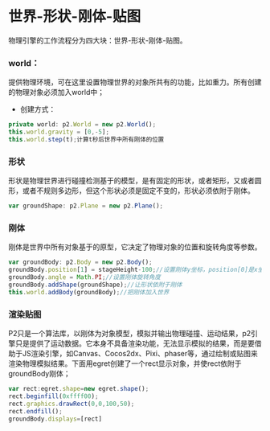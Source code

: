 # 世界-形状-刚体-贴图
物理引擎的工作流程分为四大块：世界-形状-刚体-贴图。

### world：
提供物理环境，可在这里设置物理世界的对象所共有的功能，比如重力。所有创建的物理对象必须加入world中；
* 创建方式：
```typeScript
private world: p2.World = new p2.World();
this.world.gravity = [0,-5];
this.world.step(t);计算t秒后世界中所有刚体的位置
```
### 形状
形状是物理世界进行碰撞检测基于的模型，是有固定的形状，或者矩形，又或者圆形，或者不规则多边形，但这个形状必须是固定不变的，形状必须依附于刚体。
```typeScript
var groundShape: p2.Plane = new p2.Plane();
```

### 刚体
刚体是世界中所有对象基于的原型，它决定了物理对象的位置和旋转角度等参数。
```typeScript
var groundBody: p2.Body = new p2.Body();
groundBody.position[1] = stageHeight-100;//设置刚体y坐标，position[0]是x坐标；
groundBody.angle = Math.PI;//设置刚体旋转角度
groundBody.addShape(groundShape);//让形状依附于刚体
this.world.addBody(groundBody);//把刚体加入世界
```

### 渲染贴图
P2只是一个算法库，以刚体为对象模型，模拟并输出物理碰撞、运动结果，p2引擎只是提供了运动数据。它本身不具备渲染功能，无法显示模拟的结果，而是要借助于JS渲染引擎，如Canvas、Cocos2dx、Pixi、phaser等，通过绘制或贴图来渲染物理模拟结果。下面用egret创建了一个rect显示对象，并使rect依附于groundBody刚体；
```typeScript
var rect:egret.shape=new egret.shape();
rect.beginfill(0xffff00);
rect.graphics.drawRect(0,0,100,50);
rect.endfill();
groundBody.displays=[rect]
```
